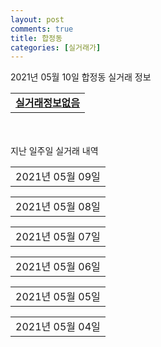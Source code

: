 ```yaml
---
layout: post
comments: true
title: 합정동
categories: [실거래가]
---
```


2021년 05월 10일 합정동 실거래 정보

<table>
  <tr>
    <td colspan="4" style="font-weight: bold;"><a href="https://search.naver.com/search.naver?query=실거래정보없음">실거래정보없음</a></td>
  </tr>
    
</table>
    
<div style="margin-top: 50px; margin-bottom: 13px">지난 일주일 실거래 내역</div>

  <table style="width: 100%; margin-bottom: 1px">
      <tr class="header">
        <td>2021년 05월 09일</td>
      </tr>
      <tr class="child" style="display: none">
        <td>
            
        <table>
          <tr>
            <td colspan="4" style="font-weight: bold;"><a href="https://search.naver.com/search.naver?query=실거래정보없음">실거래정보없음</a></td>
          </tr>

        </table>
    
        </td>
      </tr>
  </table>
    
  <table style="width: 100%; margin-bottom: 1px">
      <tr class="header">
        <td>2021년 05월 08일</td>
      </tr>
      <tr class="child" style="display: none">
        <td>
            
        <table>
          <tr>
            <td colspan="4" style="font-weight: bold;"><a href="https://search.naver.com/search.naver?query=송학">송학</a></td>
          </tr>

          <tr>
            <td>매매</td>
            <td>3층</td>
            <td>98.75㎡</td>
            <td>계약일 2021-05-03</td>
          </tr>
          <tr>
            <td colspan="4">11,500<br>기존최고가 11,500</td>
          </tr>
    
        </table>
        <table style="margin-top: 5px">
          <tr>
            <td colspan="4" style="font-weight: bold;"><a href="https://search.naver.com/search.naver?query=주공">주공</a></td>
          </tr>
    
          <tr>
            <td>매매</td>
            <td>1층</td>
            <td>39.69㎡</td>
            <td>계약일 2021-04-16</td>
          </tr>
          <tr>
            <td colspan="4">18,500<br>기존최고가 19,100</td>
          </tr>
    
          <tr>
            <td>매매</td>
            <td>2층</td>
            <td>39.69㎡</td>
            <td>계약일 2021-04-21</td>
          </tr>
          <tr>
            <td colspan="4">18,400<br>기존최고가 18,400</td>
          </tr>
    
        </table>
        <table style="margin-top: 5px">
          <tr>
            <td colspan="4" style="font-weight: bold;"><a href="https://search.naver.com/search.naver?query=주공4">주공4</a></td>
          </tr>
    
          <tr>
            <td>전세</td>
            <td>1층</td>
            <td>39.61㎡</td>
            <td>계약일 2021-05-07</td>
          </tr>
          <tr>
            <td colspan="4">7,000<br>기존최고가 None</td>
          </tr>
    
        </table>
        <table style="margin-top: 5px">
          <tr>
            <td colspan="4" style="font-weight: bold;"><a href="https://search.naver.com/search.naver?query=평택 뉴비전 엘크루">평택 뉴비전 엘크루</a></td>
          </tr>
    
          <tr>
            <td>전매</td>
            <td>21층</td>
            <td>84.8441㎡</td>
            <td>계약일 2021-05-06</td>
          </tr>
          <tr>
            <td colspan="4">35,288</td>
          </tr>
    
          <tr>
            <td>전매</td>
            <td>8층</td>
            <td>74.834㎡</td>
            <td>계약일 2021-05-06</td>
          </tr>
          <tr>
            <td colspan="4">32,059</td>
          </tr>
    
          <tr>
            <td>전매</td>
            <td>1층</td>
            <td>74.834㎡</td>
            <td>계약일 2021-05-06</td>
          </tr>
          <tr>
            <td colspan="4">30,520</td>
          </tr>
    
        </table>
    
        </td>
      </tr>
  </table>
    
  <table style="width: 100%; margin-bottom: 1px">
      <tr class="header">
        <td>2021년 05월 07일</td>
      </tr>
      <tr class="child" style="display: none">
        <td>
            
        <table>
          <tr>
            <td colspan="4" style="font-weight: bold;"><a href="https://search.naver.com/search.naver?query=대옥한미9">대옥한미9</a></td>
          </tr>

          <tr>
            <td>매매</td>
            <td>4층</td>
            <td>84.66㎡</td>
            <td>계약일 2021-04-23</td>
          </tr>
          <tr>
            <td colspan="4">13,000<br>기존최고가 13,000</td>
          </tr>
    
        </table>
        <table style="margin-top: 5px">
          <tr>
            <td colspan="4" style="font-weight: bold;"><a href="https://search.naver.com/search.naver?query=주공">주공</a></td>
          </tr>
    
          <tr>
            <td>매매</td>
            <td>3층</td>
            <td>47.01㎡</td>
            <td>계약일 2021-04-20</td>
          </tr>
          <tr>
            <td colspan="4">22,000<br>기존최고가 22,000</td>
          </tr>
    
          <tr>
            <td>매매</td>
            <td>1층</td>
            <td>39.69㎡</td>
            <td>계약일 2021-04-25</td>
          </tr>
          <tr>
            <td colspan="4">19,100<br>기존최고가 19,100</td>
          </tr>
    
          <tr>
            <td>매매</td>
            <td>2층</td>
            <td>39.3㎡</td>
            <td>계약일 2021-04-24</td>
          </tr>
          <tr>
            <td colspan="4">18,500<br>기존최고가 18,500</td>
          </tr>
    
        </table>
        <table style="margin-top: 5px">
          <tr>
            <td colspan="4" style="font-weight: bold;"><a href="https://search.naver.com/search.naver?query=주공4">주공4</a></td>
          </tr>
    
          <tr>
            <td>매매</td>
            <td>1층</td>
            <td>40㎡</td>
            <td>계약일 2021-04-17</td>
          </tr>
          <tr>
            <td colspan="4">16,500<br>기존최고가 16,500</td>
          </tr>
    
        </table>
        <table style="margin-top: 5px">
          <tr>
            <td colspan="4" style="font-weight: bold;"><a href="https://search.naver.com/search.naver?query=참이슬">참이슬</a></td>
          </tr>
    
          <tr>
            <td>매매</td>
            <td>5층</td>
            <td>84.9249㎡</td>
            <td>계약일 2021-04-12</td>
          </tr>
          <tr>
            <td colspan="4">20,700<br>기존최고가 20,700</td>
          </tr>
    
        </table>
        <table style="margin-top: 5px">
          <tr>
            <td colspan="4" style="font-weight: bold;"><a href="https://search.naver.com/search.naver?query=평택 뉴비전 엘크루">평택 뉴비전 엘크루</a></td>
          </tr>
    
          <tr>
            <td>전매</td>
            <td>16층</td>
            <td>84.8441㎡</td>
            <td>계약일 2021-04-30</td>
          </tr>
          <tr>
            <td colspan="4">41,970</td>
          </tr>
    
          <tr>
            <td>전매</td>
            <td>25층</td>
            <td>84.9758㎡</td>
            <td>계약일 2021-05-03</td>
          </tr>
          <tr>
            <td colspan="4">37,280</td>
          </tr>
    
          <tr>
            <td>전매</td>
            <td>7층</td>
            <td>84.8441㎡</td>
            <td>계약일 2021-05-04</td>
          </tr>
          <tr>
            <td colspan="4">36,638</td>
          </tr>
    
          <tr>
            <td>전매</td>
            <td>21층</td>
            <td>84.8441㎡</td>
            <td>계약일 2021-05-04</td>
          </tr>
          <tr>
            <td colspan="4">36,520</td>
          </tr>
    
          <tr>
            <td>전매</td>
            <td>15층</td>
            <td>84.8441㎡</td>
            <td>계약일 2021-05-04</td>
          </tr>
          <tr>
            <td colspan="4">35,870</td>
          </tr>
    
          <tr>
            <td>전매</td>
            <td>10층</td>
            <td>84.8441㎡</td>
            <td>계약일 2021-04-27</td>
          </tr>
          <tr>
            <td colspan="4">35,720</td>
          </tr>
    
          <tr>
            <td>전매</td>
            <td>9층</td>
            <td>84.8441㎡</td>
            <td>계약일 2021-05-04</td>
          </tr>
          <tr>
            <td colspan="4">35,270</td>
          </tr>
    
          <tr>
            <td>전매</td>
            <td>2층</td>
            <td>84.9758㎡</td>
            <td>계약일 2021-04-08</td>
          </tr>
          <tr>
            <td colspan="4">34,360</td>
          </tr>
    
          <tr>
            <td>전매</td>
            <td>8층</td>
            <td>64.9691㎡</td>
            <td>계약일 2021-05-01</td>
          </tr>
          <tr>
            <td colspan="4">32,230</td>
          </tr>
    
          <tr>
            <td>전매</td>
            <td>18층</td>
            <td>74.834㎡</td>
            <td>계약일 2021-04-21</td>
          </tr>
          <tr>
            <td colspan="4">31,680</td>
          </tr>
    
          <tr>
            <td>전매</td>
            <td>15층</td>
            <td>74.834㎡</td>
            <td>계약일 2021-05-05</td>
          </tr>
          <tr>
            <td colspan="4">31,580</td>
          </tr>
    
          <tr>
            <td>전매</td>
            <td>7층</td>
            <td>74.834㎡</td>
            <td>계약일 2021-05-04</td>
          </tr>
          <tr>
            <td colspan="4">30,680</td>
          </tr>
    
          <tr>
            <td>전매</td>
            <td>15층</td>
            <td>64.9691㎡</td>
            <td>계약일 2021-05-05</td>
          </tr>
          <tr>
            <td colspan="4">28,472</td>
          </tr>
    
          <tr>
            <td>전매</td>
            <td>11층</td>
            <td>64.9691㎡</td>
            <td>계약일 2021-05-05</td>
          </tr>
          <tr>
            <td colspan="4">27,730</td>
          </tr>
    
          <tr>
            <td>전매</td>
            <td>12층</td>
            <td>64.9691㎡</td>
            <td>계약일 2021-05-04</td>
          </tr>
          <tr>
            <td colspan="4">27,530</td>
          </tr>
    
        </table>
    
        </td>
      </tr>
  </table>
    
  <table style="width: 100%; margin-bottom: 1px">
      <tr class="header">
        <td>2021년 05월 06일</td>
      </tr>
      <tr class="child" style="display: none">
        <td>
            
        <table>
          <tr>
            <td colspan="4" style="font-weight: bold;"><a href="https://search.naver.com/search.naver?query=실거래정보없음">실거래정보없음</a></td>
          </tr>

        </table>
    
        </td>
      </tr>
  </table>
    
  <table style="width: 100%; margin-bottom: 1px">
      <tr class="header">
        <td>2021년 05월 05일</td>
      </tr>
      <tr class="child" style="display: none">
        <td>
            
        <table>
          <tr>
            <td colspan="4" style="font-weight: bold;"><a href="https://search.naver.com/search.naver?query=참이슬">참이슬</a></td>
          </tr>

          <tr>
            <td>매매</td>
            <td>13층</td>
            <td>59.9838㎡</td>
            <td>계약일 2021-04-24</td>
          </tr>
          <tr>
            <td colspan="4">18,000<br>기존최고가 18,000</td>
          </tr>
    
          <tr>
            <td>전세</td>
            <td>12층</td>
            <td>59.9838㎡</td>
            <td>계약일 2021-05-04</td>
          </tr>
          <tr>
            <td colspan="4">15,500</td>
          </tr>
    
        </table>
        <table style="margin-top: 5px">
          <tr>
            <td colspan="4" style="font-weight: bold;"><a href="https://search.naver.com/search.naver?query=평택 뉴비전 엘크루">평택 뉴비전 엘크루</a></td>
          </tr>
    
          <tr>
            <td>전매</td>
            <td>16층</td>
            <td>84.9752㎡</td>
            <td>계약일 2021-05-03</td>
          </tr>
          <tr>
            <td colspan="4">43,198</td>
          </tr>
    
          <tr>
            <td>전매</td>
            <td>16층</td>
            <td>84.9758㎡</td>
            <td>계약일 2021-04-26</td>
          </tr>
          <tr>
            <td colspan="4">42,520</td>
          </tr>
    
          <tr>
            <td>전매</td>
            <td>10층</td>
            <td>84.9752㎡</td>
            <td>계약일 2021-04-30</td>
          </tr>
          <tr>
            <td colspan="4">41,280</td>
          </tr>
    
          <tr>
            <td>전매</td>
            <td>6층</td>
            <td>84.9758㎡</td>
            <td>계약일 2021-04-22</td>
          </tr>
          <tr>
            <td colspan="4">36,705</td>
          </tr>
    
          <tr>
            <td>전매</td>
            <td>10층</td>
            <td>84.8441㎡</td>
            <td>계약일 2021-04-20</td>
          </tr>
          <tr>
            <td colspan="4">36,070</td>
          </tr>
    
          <tr>
            <td>전매</td>
            <td>14층</td>
            <td>84.8441㎡</td>
            <td>계약일 2021-04-26</td>
          </tr>
          <tr>
            <td colspan="4">35,870</td>
          </tr>
    
          <tr>
            <td>전매</td>
            <td>15층</td>
            <td>84.8441㎡</td>
            <td>계약일 2021-04-26</td>
          </tr>
          <tr>
            <td colspan="4">35,820</td>
          </tr>
    
          <tr>
            <td>전매</td>
            <td>16층</td>
            <td>74.834㎡</td>
            <td>계약일 2021-04-20</td>
          </tr>
          <tr>
            <td colspan="4">35,680</td>
          </tr>
    
          <tr>
            <td>전매</td>
            <td>9층</td>
            <td>74.834㎡</td>
            <td>계약일 2021-04-30</td>
          </tr>
          <tr>
            <td colspan="4">35,559</td>
          </tr>
    
          <tr>
            <td>전매</td>
            <td>16층</td>
            <td>84.8441㎡</td>
            <td>계약일 2021-05-01</td>
          </tr>
          <tr>
            <td colspan="4">35,170</td>
          </tr>
    
          <tr>
            <td>전매</td>
            <td>7층</td>
            <td>74.834㎡</td>
            <td>계약일 2021-04-15</td>
          </tr>
          <tr>
            <td colspan="4">34,180</td>
          </tr>
    
          <tr>
            <td>전매</td>
            <td>4층</td>
            <td>74.834㎡</td>
            <td>계약일 2021-05-04</td>
          </tr>
          <tr>
            <td colspan="4">32,380</td>
          </tr>
    
          <tr>
            <td>전매</td>
            <td>18층</td>
            <td>74.834㎡</td>
            <td>계약일 2021-04-17</td>
          </tr>
          <tr>
            <td colspan="4">31,559</td>
          </tr>
    
          <tr>
            <td>전매</td>
            <td>13층</td>
            <td>74.834㎡</td>
            <td>계약일 2021-05-03</td>
          </tr>
          <tr>
            <td colspan="4">31,328</td>
          </tr>
    
        </table>
    
        </td>
      </tr>
  </table>
    
  <table style="width: 100%; margin-bottom: 1px">
      <tr class="header">
        <td>2021년 05월 04일</td>
      </tr>
      <tr class="child" style="display: none">
        <td>
            
        <table>
          <tr>
            <td colspan="4" style="font-weight: bold;"><a href="https://search.naver.com/search.naver?query=목련">목련</a></td>
          </tr>

          <tr>
            <td>매매</td>
            <td>7층</td>
            <td>74.17㎡</td>
            <td>계약일 2021-04-21</td>
          </tr>
          <tr>
            <td colspan="4">13,000<br>기존최고가 13,000</td>
          </tr>
    
        </table>
        <table style="margin-top: 5px">
          <tr>
            <td colspan="4" style="font-weight: bold;"><a href="https://search.naver.com/search.naver?query=주공">주공</a></td>
          </tr>
    
          <tr>
            <td>매매</td>
            <td>1층</td>
            <td>47.01㎡</td>
            <td>계약일 2021-04-13</td>
          </tr>
          <tr>
            <td colspan="4">16,000<br>기존최고가 16,000</td>
          </tr>
    
        </table>
        <table style="margin-top: 5px">
          <tr>
            <td colspan="4" style="font-weight: bold;"><a href="https://search.naver.com/search.naver?query=평택 뉴비전 엘크루">평택 뉴비전 엘크루</a></td>
          </tr>
    
          <tr>
            <td>전매</td>
            <td>5층</td>
            <td>84.9758㎡</td>
            <td>계약일 2021-04-29</td>
          </tr>
          <tr>
            <td colspan="4">40,805</td>
          </tr>
    
          <tr>
            <td>전매</td>
            <td>27층</td>
            <td>84.8441㎡</td>
            <td>계약일 2021-04-06</td>
          </tr>
          <tr>
            <td colspan="4">37,120</td>
          </tr>
    
          <tr>
            <td>전매</td>
            <td>14층</td>
            <td>84.9758㎡</td>
            <td>계약일 2021-04-05</td>
          </tr>
          <tr>
            <td colspan="4">37,120</td>
          </tr>
    
          <tr>
            <td>전매</td>
            <td>7층</td>
            <td>84.9752㎡</td>
            <td>계약일 2021-04-28</td>
          </tr>
          <tr>
            <td colspan="4">36,925</td>
          </tr>
    
          <tr>
            <td>전매</td>
            <td>27층</td>
            <td>84.9752㎡</td>
            <td>계약일 2021-04-27</td>
          </tr>
          <tr>
            <td colspan="4">36,690</td>
          </tr>
    
          <tr>
            <td>전매</td>
            <td>5층</td>
            <td>84.9758㎡</td>
            <td>계약일 2021-04-24</td>
          </tr>
          <tr>
            <td colspan="4">36,620</td>
          </tr>
    
          <tr>
            <td>전매</td>
            <td>13층</td>
            <td>84.9752㎡</td>
            <td>계약일 2021-04-20</td>
          </tr>
          <tr>
            <td colspan="4">36,530</td>
          </tr>
    
          <tr>
            <td>전매</td>
            <td>7층</td>
            <td>84.9758㎡</td>
            <td>계약일 2021-05-01</td>
          </tr>
          <tr>
            <td colspan="4">36,320</td>
          </tr>
    
          <tr>
            <td>전매</td>
            <td>12층</td>
            <td>84.9758㎡</td>
            <td>계약일 2021-04-16</td>
          </tr>
          <tr>
            <td colspan="4">36,120</td>
          </tr>
    
          <tr>
            <td>전매</td>
            <td>14층</td>
            <td>84.8441㎡</td>
            <td>계약일 2021-05-01</td>
          </tr>
          <tr>
            <td colspan="4">35,970</td>
          </tr>
    
          <tr>
            <td>전매</td>
            <td>25층</td>
            <td>74.834㎡</td>
            <td>계약일 2021-04-26</td>
          </tr>
          <tr>
            <td colspan="4">35,750</td>
          </tr>
    
          <tr>
            <td>전매</td>
            <td>6층</td>
            <td>84.8441㎡</td>
            <td>계약일 2021-04-24</td>
          </tr>
          <tr>
            <td colspan="4">35,570</td>
          </tr>
    
          <tr>
            <td>전매</td>
            <td>27층</td>
            <td>74.834㎡</td>
            <td>계약일 2021-05-01</td>
          </tr>
          <tr>
            <td colspan="4">35,550</td>
          </tr>
    
          <tr>
            <td>전매</td>
            <td>12층</td>
            <td>84.8441㎡</td>
            <td>계약일 2021-03-31</td>
          </tr>
          <tr>
            <td colspan="4">35,470</td>
          </tr>
    
          <tr>
            <td>전매</td>
            <td>2층</td>
            <td>84.9758㎡</td>
            <td>계약일 2021-04-03</td>
          </tr>
          <tr>
            <td colspan="4">35,150</td>
          </tr>
    
          <tr>
            <td>전매</td>
            <td>10층</td>
            <td>74.834㎡</td>
            <td>계약일 2021-04-08</td>
          </tr>
          <tr>
            <td colspan="4">33,780</td>
          </tr>
    
          <tr>
            <td>전매</td>
            <td>1층</td>
            <td>84.8441㎡</td>
            <td>계약일 2021-04-18</td>
          </tr>
          <tr>
            <td colspan="4">33,550</td>
          </tr>
    
          <tr>
            <td>전매</td>
            <td>8층</td>
            <td>74.834㎡</td>
            <td>계약일 2021-04-19</td>
          </tr>
          <tr>
            <td colspan="4">32,410</td>
          </tr>
    
          <tr>
            <td>전매</td>
            <td>15층</td>
            <td>74.834㎡</td>
            <td>계약일 2021-04-30</td>
          </tr>
          <tr>
            <td colspan="4">31,880</td>
          </tr>
    
          <tr>
            <td>전매</td>
            <td>27층</td>
            <td>74.834㎡</td>
            <td>계약일 2021-04-29</td>
          </tr>
          <tr>
            <td colspan="4">31,750</td>
          </tr>
    
          <tr>
            <td>전매</td>
            <td>13층</td>
            <td>74.834㎡</td>
            <td>계약일 2021-04-12</td>
          </tr>
          <tr>
            <td colspan="4">31,680</td>
          </tr>
    
          <tr>
            <td>전매</td>
            <td>12층</td>
            <td>74.834㎡</td>
            <td>계약일 2021-04-09</td>
          </tr>
          <tr>
            <td colspan="4">31,480</td>
          </tr>
    
          <tr>
            <td>전매</td>
            <td>12층</td>
            <td>74.834㎡</td>
            <td>계약일 2021-04-24</td>
          </tr>
          <tr>
            <td colspan="4">31,380</td>
          </tr>
    
          <tr>
            <td>전매</td>
            <td>18층</td>
            <td>74.834㎡</td>
            <td>계약일 2021-05-02</td>
          </tr>
          <tr>
            <td colspan="4">31,380</td>
          </tr>
    
          <tr>
            <td>전매</td>
            <td>9층</td>
            <td>74.834㎡</td>
            <td>계약일 2021-04-24</td>
          </tr>
          <tr>
            <td colspan="4">31,180</td>
          </tr>
    
          <tr>
            <td>전매</td>
            <td>3층</td>
            <td>74.834㎡</td>
            <td>계약일 2021-04-09</td>
          </tr>
          <tr>
            <td colspan="4">30,890</td>
          </tr>
    
          <tr>
            <td>전매</td>
            <td>7층</td>
            <td>74.834㎡</td>
            <td>계약일 2021-04-24</td>
          </tr>
          <tr>
            <td colspan="4">30,680</td>
          </tr>
    
          <tr>
            <td>전매</td>
            <td>9층</td>
            <td>64.9691㎡</td>
            <td>계약일 2021-04-30</td>
          </tr>
          <tr>
            <td colspan="4">28,530</td>
          </tr>
    
          <tr>
            <td>전매</td>
            <td>12층</td>
            <td>64.9691㎡</td>
            <td>계약일 2021-04-12</td>
          </tr>
          <tr>
            <td colspan="4">28,230</td>
          </tr>
    
        </table>
    
        </td>
      </tr>
  </table>
    

